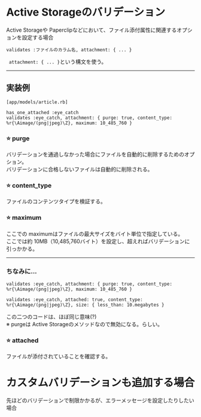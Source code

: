 # Active Storageのバリデーション
Active Storageや Paperclipなどにおいて、ファイル添付属性に関連するオプションを設定する場合
~~~
validates :ファイルのカラム名, attachment: { ... }
~~~
` attachment: { ... }`という構文を使う。
***

## 実装例
~~~
[app/models/article.rb]

has_one_attached :eye_catch
validates :eye_catch, attachment: { purge: true, content_type: %r{\Aimage/(png|jpeg)\Z}, maximum: 10_485_760 }
~~~

### ⭐️ purge
バリデーションを通過しなかった場合にファイルを自動的に削除するためのオプション。  
バリデーションに合格しないファイルは自動的に削除される。  

### ⭐️ content_type
ファイルのコンテンツタイプを検証する。

### ⭐️ maximum
ここでの maximumはファイルの最大サイズをバイト単位で指定している。  
ここでは約 10MB（10,485,760バイト）を設定し、超えればバリデーションに引っかかる。
***

### ちなみに...
~~~
validates :eye_catch, attachment: { purge: true, content_type: %r{\Aimage/(png|jpeg)\Z}, maximum: 10_485_760 }
~~~
~~~
validates :eye_catch, attached: true, content_type: %r{\Aimage/(png|jpeg)\Z}, size: { less_than: 10.megabytes }
~~~
この二つのコードは、ほぼ同じ意味(?)  
※ purgeは Active Storageのメソッドなので無効になる。らしい。

### ⭐️ attached
ファイルが添付されていることを確認する。

# カスタムバリデーションも追加する場合
先ほどのバリデーションで制限かかるが、エラーメッセージを設定したりしたい場合
